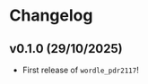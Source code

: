 # Changelog

<!--next-version-placeholder-->

## v0.1.0 (29/10/2025)

- First release of `wordle_pdr2117`!
